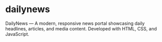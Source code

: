 # dailynews
DailyNews — A modern, responsive news portal showcasing daily headlines, articles, and media content. Developed with HTML, CSS, and JavaScript.
